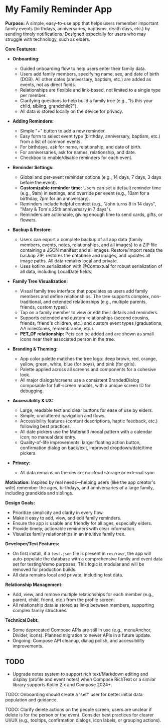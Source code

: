 My Family Reminder App
======================

**Purpose:**
A simple, easy-to-use app that helps users remember important family events (birthdays, anniversaries, baptisms, death days, etc.) by sending timely notifications. Designed especially for users who may struggle with technology, such as elders.

**Core Features:**
- **Onboarding:**
  - Guided onboarding flow to help users enter their family data.
  - Users add family members, specifying name, sex, and date of birth (DOB). All other dates (anniversary, baptism, etc.) are added as events, not as direct fields.
  - Relationships are flexible and link-based, not limited to a single type per member.
  - Clarifying questions to help build a family tree (e.g., "Is this your child, sibling, grandchild?").
  - All data is stored locally on the device for privacy.

- **Adding Reminders:**
  - Simple "+" button to add a new reminder.
  - Easy form to select event type (birthday, anniversary, baptism, etc.) from a list of common events.
  - For birthdays, ask for name, relationship, and date of birth.
  - For anniversaries, ask for names, relationship, and date.
  - Checkbox to enable/disable reminders for each event.

- **Reminder Settings:**
  - Global and per-event reminder options (e.g., 14 days, 7 days, 3 days before the event).
  - **Customizable reminder time:** Users can set a default reminder time (e.g., 9am) in settings, and override per event (e.g., 10am for a birthday, 7pm for an anniversary).
  - Reminders include helpful context (e.g., "John turns 8 in 14 days", "Mary & Tom's 25th anniversary in 7 days").
  - Reminders are actionable, giving enough time to send cards, gifts, or flowers.

- **Backup & Restore:**
  - Users can export a complete backup of all app data (family members, events, notes, relationships, and all images) to a ZIP file containing a JSON manifest and all images. Restore/import reads the backup ZIP, restores the database and images, and updates all image paths. All data remains local and private.
  - Uses kotlinx.serialization with @Contextual for robust serialization of all data, including LocalDate fields.

- **Family Tree Visualization:**
  - Visual family tree interface that populates as users add family members and define relationships. The tree supports complex, non-traditional, and extended relationships (e.g., multiple parents, friends, custom types).
  - Tap on a family member to view or edit their details and reminders.
  - Supports extended and custom relationships (second cousins, friends, friend's children, etc.) and custom event types (graduations, AA milestones, remembrance, etc.).
  - **PET_OF relationship:** Pets can be added and are shown as small icons near their associated person in the tree.

- **Branding & Theming:**
  - App color palette matches the tree logo: deep brown, red, orange, yellow, green, white, blue (for boys), and pink (for girls).
  - Palette applied across all screens and components for a cohesive look.
  - All major dialogs/screens use a consistent BrandedDialog composable for full-screen modals, with a unique screen ID for debugging.

- **Accessibility & UX:**
  - Large, readable text and clear buttons for ease of use by elders.
  - Simple, uncluttered navigation and flows.
  - Accessibility features (content descriptions, haptic feedback, etc.) following best practices.
  - All date pickers use the Material3 modal pattern with a calendar icon; no manual date entry.
  - Quality-of-life improvements: larger floating action button, confirmation dialog on back/exit, improved dropdown/date/time pickers.

- **Privacy:**
  - All data remains on the device; no cloud storage or external sync.

**Motivation:**
Inspired by real needs—helping users (like the app creator's wife) remember the ages, birthdays, and anniversaries of a large family, including grandkids and siblings.

**Design Goals:**
- Prioritize simplicity and clarity in every flow.
- Make it easy to add, view, and edit family reminders.
- Ensure the app is usable and friendly for all ages, especially elders.
- Provide timely, actionable reminders with clear information.
- Visualize family relationships in an intuitive family tree.

**Developer/Test Features:**
- On first install, if a `test.json` file is present in `res/raw/`, the app will auto-populate the database with a comprehensive family and event data set for testing/demo purposes. This logic is modular and will be removed for production builds.
- All data remains local and private, including test data.

**Relationship Management:**
  - Add, view, and remove multiple relationships for each member (e.g., parent, child, friend, etc.) from the profile screen.
  - All relationship data is stored as links between members, supporting complex family structures.

**Technical Debt:**
- Some deprecated Compose APIs are still in use (e.g., menuAnchor, Divider, icons). Planned migration to newer APIs in a future update.
- Ongoing: Compose API cleanup, dialog polish, and accessibility improvements.

## TODO
- Upgrade notes system to support rich text/Markdown editing and display (profile and event notes) when Compose RichText or a similar library supports Kotlin 2.x and Compose 2024+.

TODO: Onboarding should create a 'self' user for better initial data population and guidance.

TODO: Clarify delete actions on the people screen; users are unclear if delete is for the person or the event. Consider best practices for clearer UI/UX (e.g., tooltips, confirmation dialogs, icon labels, or grouping actions).


